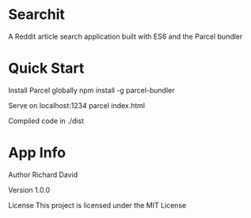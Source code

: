 # Searchit
A Reddit article search application built with ES6 and the Parcel bundler
# Quick Start
Install Parcel globally
npm install -g parcel-bundler

Serve on localhost:1234
parcel index.html

Compiled code in ./dist
# App Info
Author
Richard David

Version
1.0.0

License
This project is licensed under the MIT License
